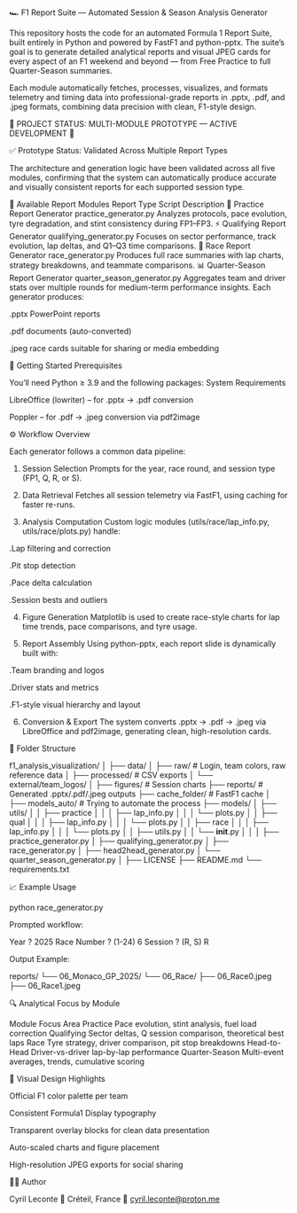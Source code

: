 🏎️ F1 Report Suite — Automated Session & Season Analysis Generator

This repository hosts the code for an automated Formula 1 Report Suite, built entirely in Python and powered by FastF1 and python-pptx.
The suite’s goal is to generate detailed analytical reports and visual JPEG cards for every aspect of an F1 weekend and beyond — from Free Practice to full Quarter-Season summaries.

Each module automatically fetches, processes, visualizes, and formats telemetry and timing data into professional-grade reports in .pptx, .pdf, and .jpeg formats, combining data precision with clean, F1-style design.

🚨 PROJECT STATUS: MULTI-MODULE PROTOTYPE — ACTIVE DEVELOPMENT 🚧

✅ Prototype Status: Validated Across Multiple Report Types

The architecture and generation logic have been validated across all five modules, confirming that the system can automatically produce accurate and visually consistent reports for each supported session type.

🧩 Available Report Modules
Report Type	Script	Description
🧠 Practice Report Generator	practice_generator.py	Analyzes protocols, pace evolution, tyre degradation, and stint consistency during FP1–FP3.
⚡ Qualifying Report Generator	qualifying_generator.py	Focuses on sector performance, track evolution, lap deltas, and Q1–Q3 time comparisons.
🏁 Race Report Generator	race_generator.py	Produces full race summaries with lap charts, strategy breakdowns, and teammate comparisons.
📊 Quarter-Season Report Generator	quarter_season_generator.py	Aggregates team and driver stats over multiple rounds for medium-term performance insights.
Each generator produces:

.pptx PowerPoint reports

.pdf documents (auto-converted)

.jpeg race cards suitable for sharing or media embedding

🚀 Getting Started
Prerequisites

You’ll need Python ≥ 3.9 and the following packages:
System Requirements

LibreOffice (lowriter) – for .pptx → .pdf conversion

Poppler – for .pdf → .jpeg conversion via pdf2image

⚙️ Workflow Overview

Each generator follows a common data pipeline:

1. Session Selection
Prompts for the year, race round, and session type (FP1, Q, R, or S).

2. Data Retrieval
Fetches all session telemetry via FastF1, using caching for faster re-runs.

3. Analysis Computation
Custom logic modules (utils/race/lap_info.py, utils/race/plots.py) handle:

.Lap filtering and correction

.Pit stop detection

.Pace delta calculation

.Session bests and outliers

4. Figure Generation
Matplotlib is used to create race-style charts for lap time trends, pace comparisons, and tyre usage.

5. Report Assembly
Using python-pptx, each report slide is dynamically built with:

.Team branding and logos

.Driver stats and metrics

.F1-style visual hierarchy and layout

6. Conversion & Export
The system converts .pptx → .pdf → .jpeg via LibreOffice and pdf2image, generating clean, high-resolution cards.

📂 Folder Structure

f1_analysis_visualization/
│
├── data/
│   ├── raw/                    # Login, team colors, raw reference data
│   ├── processed/              # CSV exports
│   └── external/team_logos/
│
├── figures/                    # Session charts
├── reports/                    # Generated .pptx/.pdf/.jpeg outputs
├── cache_folder/               # FastF1 cache
│
├── models_auto/                # Trying to automate the process
├── models/
│   ├── utils/
│   │   ├── practice
│   │   │   ├── lap_info.py
│   │   │   └── plots.py
│   │   ├── qual
│   │   │   ├── lap_info.py
│   │   │   └── plots.py
│   │   ├── race
│   │   │   ├── lap_info.py
│   │   │   └── plots.py
│   │   ├── utils.py
│   │   └── __init__.py
│   │
│   ├── practice_generator.py
│   ├── qualifying_generator.py
│   ├── race_generator.py
│   ├── head2head_generator.py
│   └── quarter_season_generator.py
│
├── LICENSE
├── README.md
└── requirements.txt


📈 Example Usage

python race_generator.py

Prompted workflow:

Year ? 2025
Race Number ? (1-24) 6
Session ? (R, S) R

Output Example:

reports/
└── 06_Monaco_GP_2025/
    └── 06_Race/
        ├── 06_Race0.jpeg
        ├── 06_Race1.jpeg

🔍 Analytical Focus by Module

Module	Focus Area
Practice	Pace evolution, stint analysis, fuel load correction
Qualifying	Sector deltas, Q session comparison, theoretical best laps
Race	Tyre strategy, driver comparison, pit stop breakdowns
Head-to-Head	Driver-vs-driver lap-by-lap performance
Quarter-Season	Multi-event averages, trends, cumulative scoring

🌈 Visual Design Highlights

Official F1 color palette per team

Consistent Formula1 Display typography

Transparent overlay blocks for clean data presentation

Auto-scaled charts and figure placement

High-resolution JPEG exports for social sharing

👨‍💻 Author

Cyril Leconte 📍 Créteil, France
📧 cyril.leconte@proton.me
